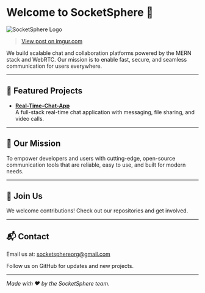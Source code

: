 # Welcome to SocketSphere 👋

![SocketSphere Logo]([https://imgur.com/a/7QNZ1N](https://res.cloudinary.com/djjgg2gmc/image/upload/v1744919934/samples/logo.png)E)
<blockquote class="imgur-embed-pub" lang="en" data-id="7IfNIsg"><a href="https://imgur.com/7IfNIsg">View post on imgur.com</a></blockquote><script async src="//s.imgur.com/min/embed.js" charset="utf-8"></script>
We build scalable chat and collaboration platforms powered by the MERN stack and WebRTC. Our mission is to enable fast, secure, and seamless communication for users everywhere.

---

## 🚀 Featured Projects

- **[Real-Time-Chat-App](https://github.com/SocketSphere/Real-Time-Chat-App)**  
  A full-stack real-time chat application with messaging, file sharing, and video calls.

---

## 🌟 Our Mission

To empower developers and users with cutting-edge, open-source communication tools that are reliable, easy to use, and built for modern needs.

---

## 🤝 Join Us

We welcome contributions! Check out our repositories and get involved.

---

## 📬 Contact

Email us at: socketsphereorg@gmail.com

Follow us on GitHub for updates and new projects.

---

*Made with ❤️ by the SocketSphere team.*
